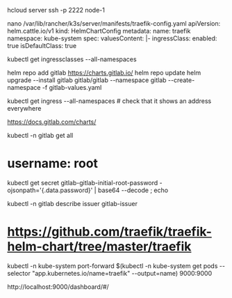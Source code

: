 hcloud server ssh -p 2222 node-1

nano /var/lib/rancher/k3s/server/manifests/traefik-config.yaml
apiVersion: helm.cattle.io/v1
kind: HelmChartConfig
metadata:
  name: traefik
  namespace: kube-system
spec:
  valuesContent: |-
    ingressClass:
      enabled: true
      isDefaultClass: true

kubectl get ingressclasses --all-namespaces

helm repo add gitlab https://charts.gitlab.io/
helm repo update
helm upgrade --install gitlab gitlab/gitlab --namespace gitlab --create-namespace -f gitlab-values.yaml

kubectl get ingress --all-namespaces # check that it shows an address everywhere

https://docs.gitlab.com/charts/

kubectl -n gitlab get all

# username: root
kubectl get secret gitlab-gitlab-initial-root-password -ojsonpath='{.data.password}' | base64 --decode ; echo

kubectl -n gitlab describe issuer gitlab-issuer

# https://github.com/traefik/traefik-helm-chart/tree/master/traefik

kubectl -n kube-system port-forward $(kubectl -n kube-system get pods --selector "app.kubernetes.io/name=traefik" --output=name) 9000:9000

http://localhost:9000/dashboard/#/
